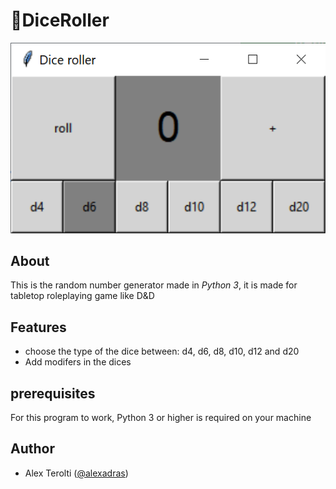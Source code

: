 # :game_die:DiceRoller
![screen1](/screenshot/std.png)

## About 
This is the random number generator made in *Python 3*, it is made for tabletop roleplaying game like D&D

## Features 
* choose the type of the dice between: d4, d6, d8, d10, d12 and d20
* Add modifers in the dices

## prerequisites
For this program to work, Python 3 or higher is required on your machine 
 
## Author
- Alex Terolti ([@alexadras](https://github.com/alexadras))  



  

